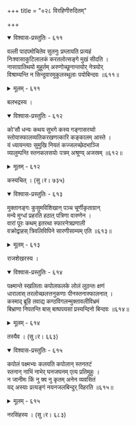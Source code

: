 +++
title = "०२८ विरहिणीरुदितम्"

+++



<details open><summary>विश्वास-प्रस्तुतिः - ६११</summary>

वल्ली पादपमोचितेव सुतनुः प्रम्लायति प्रत्यहं  
निःश्वासाकुटिलालकं करतलोत्सङ्गे मुखं सीदति ।  
नासाग्रातिथयो मुहूर्तम् अरुणोच्छूनान्तयोर् नेत्रयोर्  
विश्राम्यन्ति न सिन्दुवारमुकुलस्थूलाः पयोबिन्दवः ॥६११॥
</details>

<details><summary>मूलम् - ६११</summary>

वल्ली पादपमोचितेव सुतनुः प्रम्लायति प्रत्यहं  
निःश्वासाकुटिलालकं करतलोत्सङ्गे मुखं सीदति ।  
नासाग्रातिथयो मुहूर्तम् अरुणोच्छूनान्तयोर् नेत्रयोर्  
विश्राम्यन्ति न सिन्दुवारमुकुलस्थूलाः पयोबिन्दवः ॥६११॥
</details>


बलभद्रस्य ।  



<details open><summary>विश्वास-प्रस्तुतिः - ६१२</summary>

को’सौ धन्यः कथय सुभगे कस्य गङ्गासरय्वो  
स्तोयास्फालव्यतिकरखणत्कारि कङ्कालम् आस्ते ।  
यं ध्यायन्त्याः सुमुखि नियतं कज्जलच्छेदभाञ्जि  
व्यालुम्पन्ति स्तनकलसयोः पत्रम् अश्रूण्य् अजस्रम् ॥६१२॥
</details>

<details><summary>मूलम् - ६१२</summary>

को’सौ धन्यः कथय सुभगे कस्य गङ्गासरय्वो  
स्तोयास्फालव्यतिकरखणत्कारि कङ्कालम् आस्ते ।  
यं ध्यायन्त्याः सुमुखि नियतं कज्जलच्छेदभाञ्जि  
व्यालुम्पन्ति स्तनकलसयोः पत्रम् अश्रूण्य् अजस्रम् ॥६१२॥
</details>


कस्यचित् । (सु।र। ७३५)  



<details open><summary>विश्वास-प्रस्तुतिः - ६१३</summary>

मुक्तानङ्गः कुसुमविशिखान् पञ्च चूर्णीकृताग्रान्  
मन्ये मुग्धां प्रहरति हठात् पत्रिणा वारुणेन ।  
वारां पूरः कथम् इतरथा स्फारनेत्रप्रणाली  
वक्रोद्वाहस् त्रिवलिविपिने सारणीसाम्यम् एति ॥६१३॥
</details>

<details><summary>मूलम् - ६१३</summary>

मुक्तानङ्गः कुसुमविशिखान् पञ्च चूर्णीकृताग्रान्  
मन्ये मुग्धां प्रहरति हठात् पत्रिणा वारुणेन ।  
वारां पूरः कथम् इतरथा स्फारनेत्रप्रणाली  
वक्रोद्वाहस् त्रिवलिविपिने सारणीसाम्यम् एति ॥६१३॥
</details>


राजशेखरस्य ।   



<details open><summary>विश्वास-प्रस्तुतिः - ६१४</summary>

पक्ष्मान्ते स्खलिताः कपोलफलके लोलं लुठन्तः क्षणं  
धारालास् तरलोच्छलत्तनुकणाः पीनस्तनास्फालनात् ।  
कस्माद् ब्रूहि तवाद्य कण्ठविगलन्मुक्तावलीविभ्रमं  
बिभ्राणा निपतन्ति बास् बाष्पपयसां प्रस्यन्दिनो बिन्दवः ॥६१४॥
</details>

<details><summary>मूलम् - ६१४</summary>

पक्ष्मान्ते स्खलिताः कपोलफलके लोलं लुठन्तः क्षणं  
धारालास् तरलोच्छलत्तनुकणाः पीनस्तनास्फालनात् ।  
कस्माद् ब्रूहि तवाद्य कण्ठविगलन्मुक्तावलीविभ्रमं  
बिभ्राणा निपतन्ति बास् बाष्पपयसां प्रस्यन्दिनो बिन्दवः ॥६१४॥
</details>


तस्यैव । (सु।र। ६६३)  



<details open><summary>विश्वास-प्रस्तुतिः - ६१५</summary>

कपोलं पक्ष्मभ्यः कलयति कपोलान् स्तनतटं  
स्तनान् नाभिं नाभेर् घनजघनम् एत्य प्रतिमुहुः ।  
न जानीमः किं नु क्व नु कृतम् अनेन व्यवसितं  
यद् अस्याः प्रत्यङ्गं नयनजलबिन्दुर् विहरति ॥६१५॥
</details>

<details><summary>मूलम् - ६१५</summary>

कपोलं पक्ष्मभ्यः कलयति कपोलान् स्तनतटं  
स्तनान् नाभिं नाभेर् घनजघनम् एत्य प्रतिमुहुः ।  
न जानीमः किं नु क्व नु कृतम् अनेन व्यवसितं  
यद् अस्याः प्रत्यङ्गं नयनजलबिन्दुर् विहरति ॥६१५॥
</details>


नरसिंहस्य । (सु।र। ६८३)  

